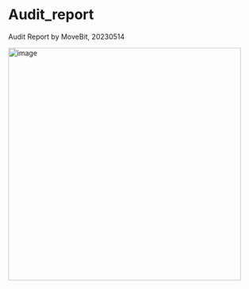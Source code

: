 # Audit_report
Audit Report by MoveBit, 20230514

<img width="469" alt="image" src="https://github.com/Move-Flow/Audit_report/assets/105162534/b4754c79-c2d3-4f55-a448-2255cff27da2">
